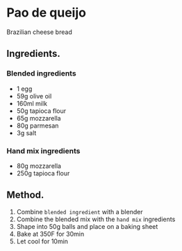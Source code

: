 # Pao de queijo

Brazilian cheese bread

## Ingredients.
### Blended ingredients
- 1 egg
- 59g olive oil
- 160ml milk
- 50g tapioca flour
- 65g mozzarella
- 80g parmesan
- 3g salt
### Hand mix ingredients
- 80g mozzarella
- 250g tapioca flour

## Method.
1. Combine `blended ingredient` with a blender
1. Combine the blended mix with the `hand mix` ingredients
1. Shape into 50g balls and place on a baking sheet
1. Bake at 350F for 30min
1. Let cool for 10min
